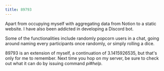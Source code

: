 ```yaml
---
title: 89793
---
```


Apart from occupying myself with aggregating data from Notion to a static website.  I have also been addicted in developing a Discord bot.  

Some of the functionalities include randomly popcorn users in a chat, going around naming every participants once randomly, or simply rolling a dice.  

89793 is an extension of myself, a continuation of 3.1415926535, but that's only for me to remember.  Next time you hop on my server, be sure to check out what it can do by issuing command *pi#help*.
